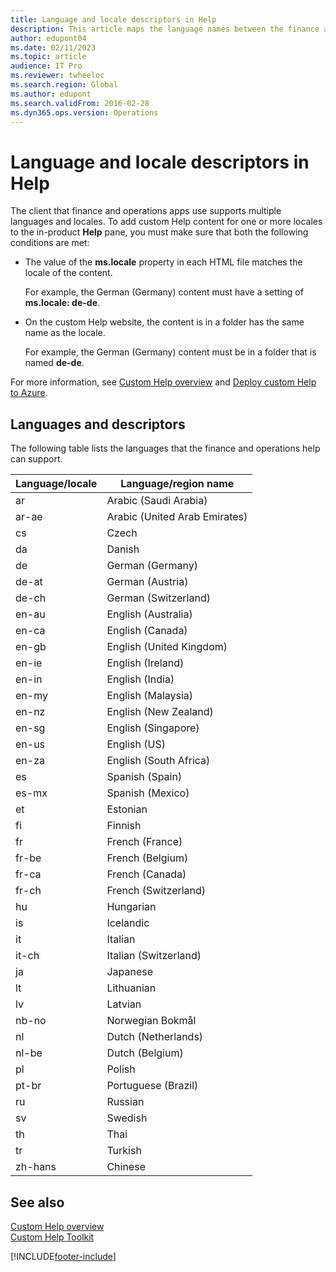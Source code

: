 ```yaml
---
title: Language and locale descriptors in Help
description: This article maps the language names between the finance and operations client and the GitHub repos that contain translated Microsoft Help content.
author: edupont04
ms.date: 02/11/2023
ms.topic: article
audience: IT Pro
ms.reviewer: twheeloc
ms.search.region: Global
ms.author: edupont
ms.search.validFrom: 2016-02-28
ms.dyn365.ops.version: Operations
---
```


# Language and locale descriptors in Help

The client that finance and operations apps use supports multiple languages and locales. To add custom Help content for one or more locales to the in-product **Help** pane, you must make sure that both the following conditions are met:

- The value of the **ms.locale** property in each HTML file matches the locale of the content.

    For example, the German (Germany) content must have a setting of **ms.locale: de-de**.

- On the custom Help website, the content is in a folder has the same name as the locale.

    For example, the German (Germany) content must be in a folder that is named **de-de**.

For more information, see [Custom Help overview](custom-help-overview.md) and [Deploy custom Help to Azure](walkthrough-help-azure.md).

## Languages and descriptors

The following table lists the languages that the finance and operations help can support.

| Language/locale  | Language/region name |
|-------------------------------|----------------------|
| ar | Arabic (Saudi Arabia) | 
| ar-ae | Arabic (United Arab Emirates) |
| cs | Czech | 
| da | Danish | 
| de | German (Germany) |
| de-at | German (Austria) |
| de-ch | German (Switzerland) |
| en-au | English (Australia) |
| en-ca | English (Canada) | 
| en-gb | English (United Kingdom) |
| en-ie | English (Ireland) |
| en-in | English (India) |
| en-my | English (Malaysia) |
| en-nz | English (New Zealand) |
| en-sg | English (Singapore) |
| en-us | English (US) |
| en-za | English (South Africa) |
| es | Spanish (Spain) |
| es-mx | Spanish (Mexico) |
| et | Estonian |
| fi | Finnish |
| fr | French (France) |
| fr-be | French (Belgium) |
| fr-ca | French (Canada) |
| fr-ch | French (Switzerland) |
| hu | Hungarian |
| is | Icelandic |
| it | Italian |
| it-ch | Italian (Switzerland) |
| ja | Japanese |
| lt | Lithuanian |
| lv | Latvian |
| nb-no | Norwegian Bokmål |
| nl | Dutch (Netherlands) |
| nl-be | Dutch (Belgium) |
| pl | Polish |
| pt-br | Portuguese (Brazil) |
| ru | Russian |
| sv | Swedish |
| th | Thai |
| tr | Turkish |
| zh-hans | Chinese |

## See also

[Custom Help overview](custom-help-overview.md)  
[Custom Help Toolkit](custom-help-toolkit.md)


[!INCLUDE[footer-include](../../../includes/footer-banner.md)]
